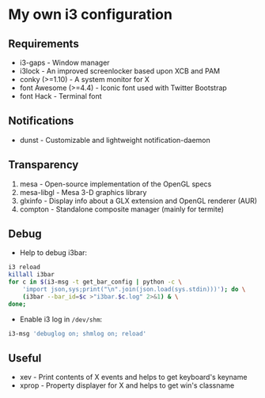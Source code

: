 My own i3 configuration
===================

## Requirements

* i3-gaps - Window manager
* i3lock - An improved screenlocker based upon XCB and PAM
* conky (>=1.10) - A system monitor for X
* font Awesome (>=4.4) - Iconic font used with Twitter Bootstrap
* font Hack - Terminal font

## Notifications

* dunst - Customizable and lightweight notification-daemon

## Transparency

1. mesa - Open-source implementation of the OpenGL specs
2. mesa-libgl - Mesa 3-D graphics library
3. glxinfo - Display info about a GLX extension and OpenGL renderer (AUR)
4. compton - Standalone composite manager (mainly for termite)

## Debug

* Help to debug i3bar:

```bash
i3 reload
killall i3bar
for c in $(i3-msg -t get_bar_config | python -c \
	'import json,sys;print("\n".join(json.load(sys.stdin)))'); do \
	(i3bar --bar_id=$c >"i3bar.$c.log" 2>&1) & \
done;
```

* Enable i3 log in `/dev/shm`:

```bash
i3-msg 'debuglog on; shmlog on; reload'
```

## Useful

* xev - Print contents of X events and helps to get keyboard's keyname
* xprop - Property displayer for X and helps to get win's classname
